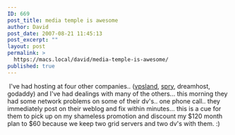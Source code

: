 ```yaml
---
ID: 669
post_title: media temple is awesome
author: David
post_date: 2007-08-21 11:45:13
post_excerpt: ""
layout: post
permalink: >
  https://macs.local/david/media-temple-is-awesome/
published: true
---
```

<a href="http://www.mediatemple.net"><img src="http://www.davidwindham.org/images/dv.jpg" alt="" /></a>
I've had hosting at four other companies.. (<a href="http://www.vpsland.com">vpsland</a>, <a href="http://www.spry.com">spry</a>, dreamhost, godaddy) and I've had dealings with many of the others... this morning they had some network problems on some of their dv's.. one phone call.. they immediately post on their weblog and fix within minutes... this is a cue for them to pick up on my shameless promotion and discount my $120 month plan to $60 because we keep two grid servers and two dv's with them. :)